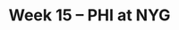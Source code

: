 ---
layout: game
title: Week 15 – PHI at NYG
season: 2006
game_id: 2006_15_PHI_NYG
away_team: PHI
home_team: NYG
---
